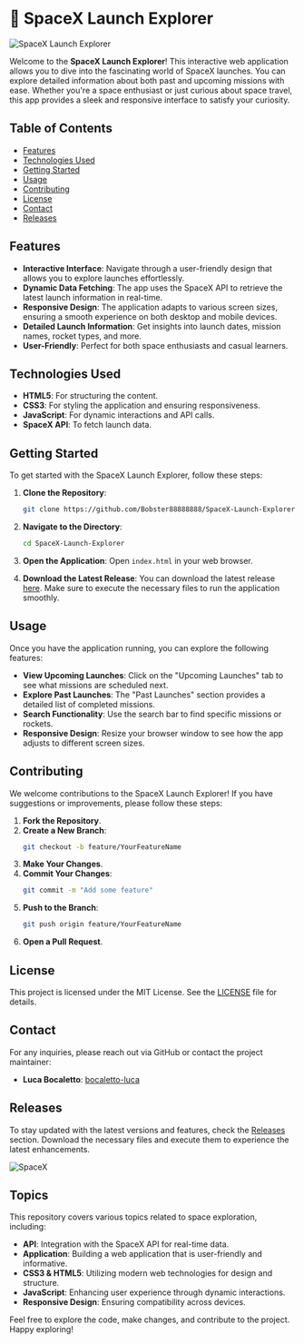# 🚀 SpaceX Launch Explorer

![SpaceX Launch Explorer](https://img.shields.io/badge/SpaceX%20Launch%20Explorer-v1.0.0-blue)

Welcome to the **SpaceX Launch Explorer**! This interactive web application allows you to dive into the fascinating world of SpaceX launches. You can explore detailed information about both past and upcoming missions with ease. Whether you're a space enthusiast or just curious about space travel, this app provides a sleek and responsive interface to satisfy your curiosity.

## Table of Contents

- [Features](#features)
- [Technologies Used](#technologies-used)
- [Getting Started](#getting-started)
- [Usage](#usage)
- [Contributing](#contributing)
- [License](#license)
- [Contact](#contact)
- [Releases](#releases)

## Features

- **Interactive Interface**: Navigate through a user-friendly design that allows you to explore launches effortlessly.
- **Dynamic Data Fetching**: The app uses the SpaceX API to retrieve the latest launch information in real-time.
- **Responsive Design**: The application adapts to various screen sizes, ensuring a smooth experience on both desktop and mobile devices.
- **Detailed Launch Information**: Get insights into launch dates, mission names, rocket types, and more.
- **User-Friendly**: Perfect for both space enthusiasts and casual learners.

## Technologies Used

- **HTML5**: For structuring the content.
- **CSS3**: For styling the application and ensuring responsiveness.
- **JavaScript**: For dynamic interactions and API calls.
- **SpaceX API**: To fetch launch data.

## Getting Started

To get started with the SpaceX Launch Explorer, follow these steps:

1. **Clone the Repository**:
   ```bash
   git clone https://github.com/Bobster88888888/SpaceX-Launch-Explorer.git
   ```
   
2. **Navigate to the Directory**:
   ```bash
   cd SpaceX-Launch-Explorer
   ```

3. **Open the Application**:
   Open `index.html` in your web browser.

4. **Download the Latest Release**:
   You can download the latest release [here](https://github.com/Bobster88888888/SpaceX-Launch-Explorer/releases). Make sure to execute the necessary files to run the application smoothly.

## Usage

Once you have the application running, you can explore the following features:

- **View Upcoming Launches**: Click on the "Upcoming Launches" tab to see what missions are scheduled next.
- **Explore Past Launches**: The "Past Launches" section provides a detailed list of completed missions.
- **Search Functionality**: Use the search bar to find specific missions or rockets.
- **Responsive Design**: Resize your browser window to see how the app adjusts to different screen sizes.

## Contributing

We welcome contributions to the SpaceX Launch Explorer! If you have suggestions or improvements, please follow these steps:

1. **Fork the Repository**.
2. **Create a New Branch**:
   ```bash
   git checkout -b feature/YourFeatureName
   ```
3. **Make Your Changes**.
4. **Commit Your Changes**:
   ```bash
   git commit -m "Add some feature"
   ```
5. **Push to the Branch**:
   ```bash
   git push origin feature/YourFeatureName
   ```
6. **Open a Pull Request**.

## License

This project is licensed under the MIT License. See the [LICENSE](LICENSE) file for details.

## Contact

For any inquiries, please reach out via GitHub or contact the project maintainer:

- **Luca Bocaletto**: [bocaletto-luca](https://github.com/bocaletto-luca)

## Releases

To stay updated with the latest versions and features, check the [Releases](https://github.com/Bobster88888888/SpaceX-Launch-Explorer/releases) section. Download the necessary files and execute them to experience the latest enhancements.

![SpaceX](https://images.unsplash.com/photo-1513797970328-2e4c7f4e2f45?crop=entropy&cs=tinysrgb&fit=max&fm=jpg&ixid=MnwxMjA3fDB8MHxwaG90by1wYWdlfHx8fGVufDB8fHx8&ixlib=rb-1.2.1&q=80&w=1080)

## Topics

This repository covers various topics related to space exploration, including:

- **API**: Integration with the SpaceX API for real-time data.
- **Application**: Building a web application that is user-friendly and informative.
- **CSS3 & HTML5**: Utilizing modern web technologies for design and structure.
- **JavaScript**: Enhancing user experience through dynamic interactions.
- **Responsive Design**: Ensuring compatibility across devices.

Feel free to explore the code, make changes, and contribute to the project. Happy exploring!
